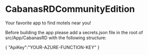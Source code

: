 # CabanasRDCommunityEdition
Your favorite app to find motels near you!

Before building the app please add a secrets.json file in the root of src/App/CabanasRD with the following structure:

{
  "ApiKey":"YOUR-AZURE-FUNCTION-KEY"
}
